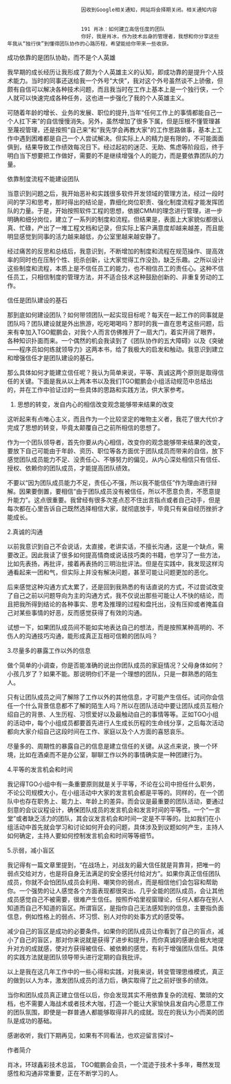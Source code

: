 
                            
                            因收到Google相关通知，网站将会择期关闭。相关通知内容
                            
                            
                            191 肖冰：如何建立高信任度的团队
                            你好，我是肖冰，作为技术出身的管理者，我想和你分享这些年我从“独行侠”到懂得团队协作的心路历程，希望能给你带来一些收获。

成功依靠的是团队协助，而不是个人英雄

我早期的成长经历让我形成了颇为个人英雄主义的认知，即成功靠的是提升个人技术能力。当时的同事还送给我一个外号“大侠”，我对这个外号虽然谈不上骄傲，但颇有自信可以解决各种技术问题，而且我当时在工作上基本上是一个独行侠，一个人就可以快速完成各种任务，这也进一步强化了我的个人英雄主义。

可随着年龄的增长、业务的发展、职位的提升,当年“任何工作上的事情都能自己一个人扛下来”的自信慢慢消失。另外，虽然增加了很多下属，但是压根不懂管理甚至蔑视管理，还是按照“自己来”和“我先学会再教大家”的工作思路做事，基本上工作中遇到困难都是自己一个人尝试解决。但实际上人的精力是有限的，不可能面面俱到，结果导致工作绩效每况日下。经过起初的迷茫、无助、焦虑等阶段后，终于明白当下想要把工作做好，需要的不是继续增强个人的能力，而是要依靠团队的力量。

依靠制度流程不能建设团队

当意识到问题之后，我开始恶补和实践很多软件开发领域的管理方法，经过一段时间的学习和思考，那时得出的结论是，靠细化岗位职责、强化制度流程才能发挥团队的力量。于是，开始按照软件工程的思想，依据CMMI的理念进行管理，进一步明确和细分岗位，建立了一系列的制度和流程。但结果是，表面上大家貌似都很认真、忙碌，产出了一堆工程文档和记录，但实际上客户满意度却越来越差，而且能明显感觉到同事的活力越来越低，办公室里越来越安静了。

经过痛苦的反思和总结后，我意识到，不断增加的制度和流程在规范操作、提高效率的同时也在压制个性、扼杀创新，让大家觉得工作没劲，缺乏乐趣。之所以设计这些制度和流程，本质上是不信任员工的能力，也不相信员工的责任心。这种不信任员工，只相信制度的管理方法，并不适合技术这种鼓励创新的、非重复劳动的工作。

信任是团队建设的基石

那到底如何建设团队？如何带领团队一起实现目标呢？每天在一起工作的同事就是团队吗？团队建设就是外出旅游，吃吃喝喝吗？那时的我一直在思考这些问题，后来有幸加入TGO鲲鹏会，对我个人而言仿佛推开了一扇大门，着实开阔了眼界，各种知识扑面而来。一个偶然的机会我读到了《团队协作的五大障碍》以及《突破——程序员如何练就领导力》这两本书，给了我极大的启发和触动。我意识到建立和增强信任才是团队建设的基石。

那么具体如何才能建立信任呢？我认为简单来说，平等、真诚这两个原则是取得信任的关键。下面是我从以上两本书以及我们TGO鲲鹏会小组活动规范中总结出的，并在工作中验证过的一些具体的思路和实践方法，供大家参考。

1. 思想的转变，发自内心的相信改变观念能够带来结果的改变

这听起来有点唯心主义，而且作为一个比较坚定的唯物主义者，我花了很大代价才完成了思想的转变，毕竟太颠覆自己之前所相信的思想了。

作为一个团队领导者，首先你要从内心相信，改变你的观念能够带来结果的改变，要放下自己可能由于年龄、资历、职位等各方面优于团队成员而带来的自信，放下感觉团队成员能力不足、没责任心、不够努力的偏见，从内心深处相信只有信任、授权、依赖你的团队成员，才能提高团队绩效。

不要以“因为团队成员能力不足，责任心不强，所以我不能信任”作为理由进行辩解。因果要倒置，要相信“由于团队成员没有被信任，所以不愿意负责，不愿意提升能力”。这点很重要。我曾经有很多次差点忍不住出言指点或者自己动手，但是每次都在心里告诉自己既然选择相信大家，就彻底放手，毕竟只有亲自经历挫折才能成长。

2.真诚的沟通

以前我意识到自己不会说话，太直接，老讲实话，不擅长沟通，这是一个缺点，需要改正。因此我读了很多如何提高情商或说话技巧类的书籍，也学习了一些方法，比如先表扬，再批评，接着再表扬的三明治批评法。但是在实践中，我发现这样沟通看起来一团和气，但实际上并没有解决问题，甚至可能让问题更加的恶化。

后来感觉这种沟通方式太累了，还是回到我熟悉的有话直说的方式，不过尝试改变了自己之前以问题导向为主的沟通方式，我不仅说出那些可能让人不快的结论，而且把我所得到结论的各种事实、思考及推理的过程和盘托出，没有压抑或者掩盖自己对某些事情的好恶，反而感觉获得了有效的沟通。

试想一下，如果团队成员间不能如实地表达自己的想法，而是按照某种高明的、不伤人的沟通技巧沟通，能形成真正互相可信赖的团队吗？

3.尽量多的暴露工作以外的信息

做个简单的小调查，你是否能准确的说出你团队成员的家庭情况？父母身体如何？小孩几岁了？如果不能。那说明你们不是一个理想的团队，只是一群熟悉的陌生人。

只有让团队成员之间了解除了工作以外的其他信息，才可能产生信任。试问你会信任一个什么背景信息都不了解的陌生人吗？所以在团队活动中要让团队成员互相介绍自己的背景、人生历程、习惯爱好以及最触动自己的事情等等。正如TGO小组的活动中，每个小组成员都要首先进行人生成长历程的生命线分享，之后每次活动都向大家介绍自己这段时间在工作、家庭以及个人方面的喜怒哀乐。

尽量多的、周期性的暴露自己的信息是建立信任的关键。从这点来说，换一个环境，比如在酒桌而不是办公室，聊聊工作以外的事情确实是一种团建行为。

4.平等的发言机会和时间

我记得TGO小组中有一条重要原则就是关于平等，不论在公司中担任什么职务，不论公司规模大小，在小组活动中大家的发言机会都是平等的。同样的，在一个团队中也存在职务上、能力上、年龄上的差异。而会议是最重要的团队活动，要通过刻意的会议议程设计，确保团队成员的发言机会和发言时间的平等性。一个“一言堂”或者缺乏活力的团队，其会议发言机会和时间一定是不平等的。比如我们在小组活动中首先就会学习和讨论如何开会的问题，具体涉及到议题如何产生，主持人如何确定，主持人要如何控制发言机会和时间等等细节。

5.示弱，减小盲区

我记得有一篇文章里提到，“在战场上，对战友的最大信任就是背靠背，把唯一的弱点交给对方，也是将自身无法满足的安全感托付给对方”。如果你真正信任团队成员，你就不会怕团队成员会利用、嘲笑你的弱点，而是相信他们会包容和帮助你。一个强势的让人感觉各个方面表现都很突出、几乎全能的团队成员，会让其他成员感觉自己不被需要，很难产生信任。按照乔哈里视窗理论，任何人都存在别人知道而自己不知道的盲区。所谓盲区，是指你自己无法感知到的信息，主要指负面信息，例如性格上的弱点、坏习惯、别人对你的处事方式的感受等。

减少自己的盲区是成功的必要条件。如果你的团队成员让你看到了自己的盲点，减小了自己的盲区，那对你来说就是获得了进步和提升，而你真诚的感谢会极大地提升对方的成就感，使对方获得被信任、被依赖的感觉，有利于增强团队信任。具体的实践方法就是团队领导带头进行定期的自我批评。

以上是我在这几年工作中的一些心得和实践，对我来说，转变管理思维模式，真正的做到以人为本，激发团队成员的活力后，确实取得了比之前好很多的绩效。

当你和团队成员真正建立信任以后，你会发现其实不用依靠复杂的流程、繁琐的文档，也不需要人海战术或者技术大咖，打造一个能让大家愉快且发自内心愿意工作的团队氛围，即使是一群普通人都能够取得非凡的成就。现在的我认为小而美的团队是成功的基础。

感谢收听，我们下期再见，如果有不同看法，也欢迎留言探讨~

作者简介

肖冰，环球鑫彩技术总监， TGO鲲鹏会会员，一个混迹于技术十多年，蓦然发现感性和沟通非常重要，正在不断学习的人。

                        
                        
                            